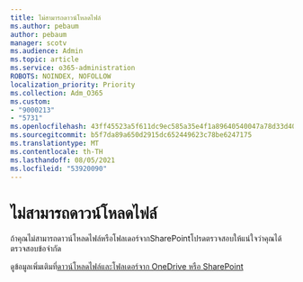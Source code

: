 ```yaml
---
title: ไม่สามารถดาวน์โหลดไฟล์
ms.author: pebaum
author: pebaum
manager: scotv
ms.audience: Admin
ms.topic: article
ms.service: o365-administration
ROBOTS: NOINDEX, NOFOLLOW
localization_priority: Priority
ms.collection: Adm_O365
ms.custom:
- "9000213"
- "5731"
ms.openlocfilehash: 43ff45523a5f611dc9ec585a35e4f1a89640540047a78d33d40629e6525c6927
ms.sourcegitcommit: b5f7da89a650d2915dc652449623c78be6247175
ms.translationtype: MT
ms.contentlocale: th-TH
ms.lasthandoff: 08/05/2021
ms.locfileid: "53920090"
---
```

# <a name="unable-to-download-files"></a>ไม่สามารถดาวน์โหลดไฟล์

ถ้าคุณไม่สามารถดาวน์โหลดไฟล์หรือโฟลเดอร์จากSharePointโปรดตรวจสอบให้แน่ใจว่าคุณได้ตรวจสอบข้อจํากัด

ดูข้อมูลเพิ่มเติมที่[ดาวน์โหลดไฟล์และโฟลเดอร์จาก OneDrive หรือ SharePoint](https://support.office.com/article/download-files-and-folders-from-onedrive-or-sharepoint-5c7397b7-19c7-4893-84fe-d02e8fa5df05)
